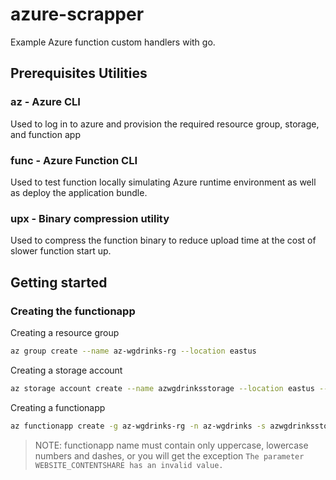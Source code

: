 # azure-scrapper
Example Azure function custom handlers with go.

## Prerequisites Utilities
### az - Azure CLI
Used to log in to azure and provision the required resource group, storage, and function app

### func - Azure Function CLI
Used to test function locally simulating Azure runtime environment as well as deploy the application bundle.

### upx - Binary compression utility
Used to compress the function binary to reduce upload time at the cost of slower function start up.

## Getting started
### Creating the functionapp

Creating a resource group
```bash
az group create --name az-wgdrinks-rg --location eastus
```

Creating a storage account
```bash
az storage account create --name azwgdrinksstorage --location eastus --resource-group az-wgdrinks-rg --sku Standard_LRS --allow-blob-public-access false
```

Creating a functionapp
```bash
az functionapp create -g az-wgdrinks-rg -n az-wgdrinks -s azwgdrinksstorage --consumption-plan-location eastus --runtime custom --functions-version 4 --disable-app-insights
```
> NOTE: functionapp name must contain only uppercase, lowercase numbers and dashes, or you will get the exception `The parameter WEBSITE_CONTENTSHARE has an invalid value.`
